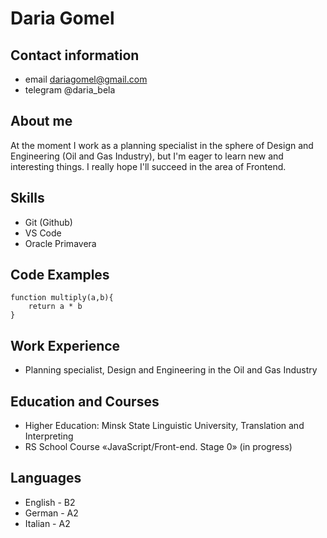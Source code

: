 # **Daria Gomel**

## **Contact information**
* email dariagomel@gmail.com
* telegram @daria_bela

## **About me**
At the moment I work as a planning specialist in the sphere of Design and Engineering (Oil and Gas Industry), but I'm eager to learn new and interesting things. I really hope I'll succeed in the area of Frontend.

## **Skills**
* Git (Github)
* VS Code
* Oracle Primavera

## **Code Examples**
```
function multiply(a,b){
    return a * b
}
```
## **Work Experience**
* Planning specialist, Design and Engineering in the Oil and Gas Industry

## **Education and Courses**
* Higher Education: Minsk State Linguistic University, Translation and Interpreting
* RS School Course «JavaScript/Front-end. Stage 0» (in progress)

## **Languages**
* English - B2
* German - A2
* Italian - A2